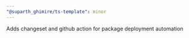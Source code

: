 ```yaml
---
"@suparth_ghimire/ts-template": minor
---
```


Adds changeset and github action for package deployment automation
